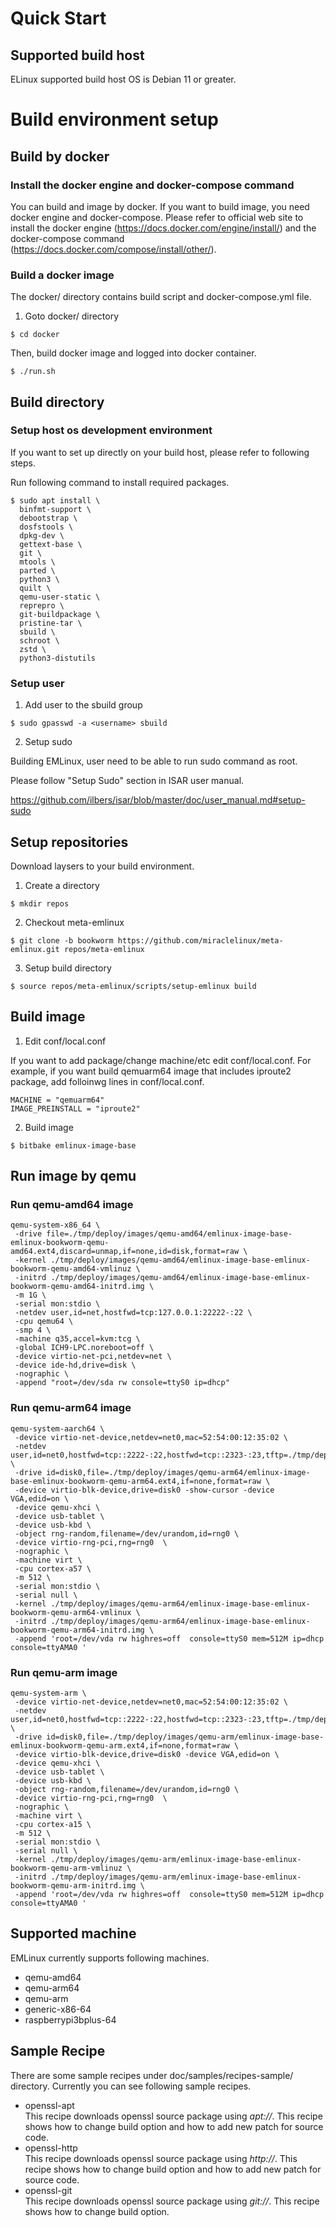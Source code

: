 # Quick Start

## Supported build host

ELinux supported build host OS is Debian 11 or greater.

# Build environment setup 

## Build by docker

### Install the docker engine and docker-compose command

You can build and image by docker. If you want to build image, you need docker engine and docker-compose. Please refer to official web site to install the docker engine (https://docs.docker.com/engine/install/) and the docker-compose command (https://docs.docker.com/compose/install/other/).

### Build a docker image

The docker/ directory contains build script and docker-compose.yml file.

1. Goto docker/ directory

```
$ cd docker
```

Then, build docker image and logged into docker container.

```
$ ./run.sh
```

## Build directory

### Setup host os development environment

If you want to set up directly on your build host, please refer to following steps.

Run following command to install required packages.

```
$ sudo apt install \
  binfmt-support \
  debootstrap \
  dosfstools \
  dpkg-dev \
  gettext-base \
  git \
  mtools \
  parted \
  python3 \
  quilt \
  qemu-user-static \
  reprepro \
  git-buildpackage \
  pristine-tar \
  sbuild \
  schroot \
  zstd \
  python3-distutils
```

### Setup user

1. Add user to the sbuild group

```
$ sudo gpasswd -a <username> sbuild
```

2. Setup sudo

Building EMLinux, user need to be able to run sudo command as root.

Please follow "Setup Sudo" section in ISAR user manual.

https://github.com/ilbers/isar/blob/master/doc/user_manual.md#setup-sudo

## Setup repositories

Download laysers to your build environment.

1. Create a directory

```
$ mkdir repos
```

2. Checkout meta-emlinux

```
$ git clone -b bookworm https://github.com/miraclelinux/meta-emlinux.git repos/meta-emlinux
```

3. Setup build directory

```
$ source repos/meta-emlinux/scripts/setup-emlinux build
```

## Build image

1.  Edit conf/local.conf

If you want to add package/change machine/etc edit conf/local.conf.
For example, if you want build qemuarm64 image that includes iproute2 package, add folloinwg lines in conf/local.conf.

```
MACHINE = "qemuarm64"
IMAGE_PREINSTALL = "iproute2"
```

2. Build image

```
$ bitbake emlinux-image-base
```

## Run image by qemu

### Run qemu-amd64 image

```
qemu-system-x86_64 \
 -drive file=./tmp/deploy/images/qemu-amd64/emlinux-image-base-emlinux-bookworm-qemu-amd64.ext4,discard=unmap,if=none,id=disk,format=raw \
 -kernel ./tmp/deploy/images/qemu-amd64/emlinux-image-base-emlinux-bookworm-qemu-amd64-vmlinuz \
 -initrd ./tmp/deploy/images/qemu-amd64/emlinux-image-base-emlinux-bookworm-qemu-amd64-initrd.img \
 -m 1G \
 -serial mon:stdio \
 -netdev user,id=net,hostfwd=tcp:127.0.0.1:22222-:22 \
 -cpu qemu64 \
 -smp 4 \
 -machine q35,accel=kvm:tcg \
 -global ICH9-LPC.noreboot=off \
 -device virtio-net-pci,netdev=net \
 -device ide-hd,drive=disk \
 -nographic \
 -append "root=/dev/sda rw console=ttyS0 ip=dhcp"
```

### Run qemu-arm64 image

```
qemu-system-aarch64 \
 -device virtio-net-device,netdev=net0,mac=52:54:00:12:35:02 \
 -netdev user,id=net0,hostfwd=tcp::2222-:22,hostfwd=tcp::2323-:23,tftp=./tmp/deploy/images/qemuarm64 \
 -drive id=disk0,file=./tmp/deploy/images/qemu-arm64/emlinux-image-base-emlinux-bookworm-qemu-arm64.ext4,if=none,format=raw \
 -device virtio-blk-device,drive=disk0 -show-cursor -device VGA,edid=on \
 -device qemu-xhci \
 -device usb-tablet \
 -device usb-kbd \
 -object rng-random,filename=/dev/urandom,id=rng0 \
 -device virtio-rng-pci,rng=rng0  \
 -nographic \
 -machine virt \
 -cpu cortex-a57 \
 -m 512 \
 -serial mon:stdio \
 -serial null \
 -kernel ./tmp/deploy/images/qemu-arm64/emlinux-image-base-emlinux-bookworm-qemu-arm64-vmlinux \
 -initrd ./tmp/deploy/images/qemu-arm64/emlinux-image-base-emlinux-bookworm-qemu-arm64-initrd.img \
 -append 'root=/dev/vda rw highres=off  console=ttyS0 mem=512M ip=dhcp console=ttyAMA0 '
```

### Run qemu-arm image

```
qemu-system-arm \
 -device virtio-net-device,netdev=net0,mac=52:54:00:12:35:02 \
 -netdev user,id=net0,hostfwd=tcp::2222-:22,hostfwd=tcp::2323-:23,tftp=./tmp/deploy/images/qemuarm \
 -drive id=disk0,file=./tmp/deploy/images/qemu-arm/emlinux-image-base-emlinux-bookworm-qemu-arm.ext4,if=none,format=raw \
 -device virtio-blk-device,drive=disk0 -device VGA,edid=on \
 -device qemu-xhci \
 -device usb-tablet \
 -device usb-kbd \
 -object rng-random,filename=/dev/urandom,id=rng0 \
 -device virtio-rng-pci,rng=rng0  \
 -nographic \
 -machine virt \
 -cpu cortex-a15 \
 -m 512 \
 -serial mon:stdio \
 -serial null \
 -kernel ./tmp/deploy/images/qemu-arm/emlinux-image-base-emlinux-bookworm-qemu-arm-vmlinuz \
 -initrd ./tmp/deploy/images/qemu-arm/emlinux-image-base-emlinux-bookworm-qemu-arm-initrd.img \
 -append 'root=/dev/vda rw highres=off  console=ttyS0 mem=512M ip=dhcp console=ttyAMA0 '
```

## Supported machine

EMLinux currently supports following machines.

- qemu-amd64
- qemu-arm64
- qemu-arm
- generic-x86-64
- raspberrypi3bplus-64

## Sample Recipe

There are some sample recipes under doc/samples/recipes-sample/ directory. Currently you can see following sample recipes.

- openssl-apt  
This recipe downloads openssl source package using _apt://_. This recipe shows how to change build option and how to add new patch for source code.
- openssl-http  
This recipe downloads openssl source package using _http://_. This recipe shows how to change build option and how to add new patch for source code.
- openssl-git  
This recipe downloads openssl source package using _git://_. This recipe shows how to change build option.
